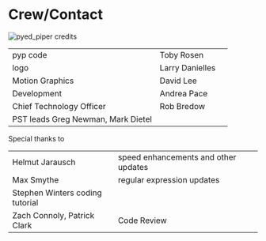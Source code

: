 # Crew/Contact
![pyed_piper credits](https://github.com/thepyedpiper/pyp/blob/gh-pages/credit.gif)


|          |          |  |
|:-------------|:------------------|:------|
|pyp code  |                             Toby Rosen|
|logo                  |                Larry Danielles|
|Motion Graphics          |              David Lee |
|Development              |           Andrea Pace |
| Chief Technology Officer |                                    Rob Bredow |
|PST leads                              Greg Newman, Mark Dietel |


Special thanks to 

|          |          |  |
|:-------------|:------------------|:------|
|Helmut Jarausch  |       speed enhancements and other updates|
|Max Smythe    |          regular expression updates |
Stephen Winters         coding tutorial |
|Zach Connoly, Patrick Clark        |    Code Review |



